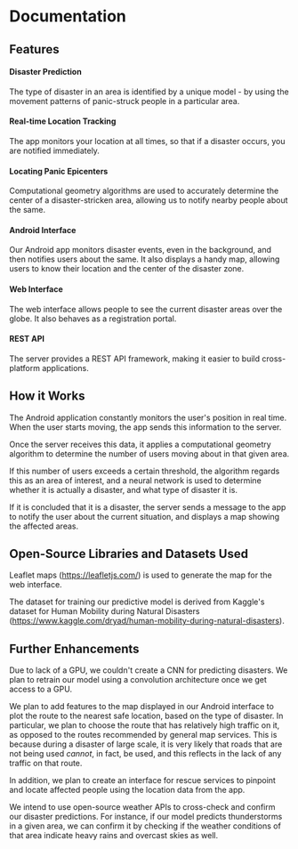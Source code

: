 # Documentation

## Features
#### Disaster Prediction
The type of disaster in an area is identified by a unique model - by using the movement patterns of panic-struck people in a particular area.
#### Real-time Location Tracking
The app monitors your location at all times, so that if a disaster occurs, you are notified immediately.
#### Locating Panic Epicenters
Computational geometry algorithms are used to accurately determine the center of a disaster-stricken area, allowing us to notify nearby people about the same.
#### Android Interface
Our Android app monitors disaster events, even in the background, and then notifies users about the same. It also displays a handy map, allowing users to know their location and the center of the disaster zone.
#### Web Interface
The web interface allows people to see the current disaster areas over the globe. It also behaves as a registration portal.
#### REST API
The server provides a REST API framework, making it easier to build cross-platform applications.


## How it Works
The Android application constantly monitors the user's position in real time. When the user starts moving, the app sends this information to the server.

Once the server receives this data, it applies a computational geometry algorithm to determine the number of users moving about in that given area.

If this number of users exceeds a certain threshold, the algorithm regards this as an area of interest, and a neural network is used to determine whether it is actually a disaster, and what type of disaster it is.

If it is concluded that it is a disaster, the server sends a message to the app to notify the user about the current situation, and displays a map showing the affected areas.


## Open-Source Libraries and Datasets Used
Leaflet maps (<https://leafletjs.com/>) is used to generate the map for the web interface.

The dataset for training our predictive model is derived from Kaggle's dataset for Human Mobility during Natural Disasters (<https://www.kaggle.com/dryad/human-mobility-during-natural-disasters>).


## Further Enhancements
Due to lack of a GPU, we couldn't create a CNN for predicting disasters. We plan to retrain our model using a convolution architecture once we get access to a GPU.

We plan to add features to the map displayed in our Android interface to plot the route to the nearest safe location, based on the type of disaster. In particular, we plan to choose the route that has relatively high traffic on it, as opposed to the routes recommended by general map services. This is because during a disaster of large scale, it is very likely that roads that are not being used _cannot_, in fact, be used, and this reflects in the lack of any traffic on that route.

In addition, we plan to create an interface for rescue services to pinpoint and locate affected people using the location data from the app.

We intend to use open-source weather APIs to cross-check and confirm our disaster predictions. For instance, if our model predicts thunderstorms in a given area, we can confirm it by checking if the weather conditions of that area indicate heavy rains and overcast skies as well.





